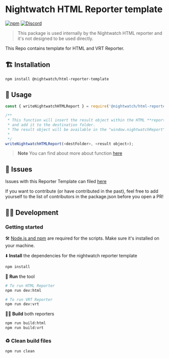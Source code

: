 # Nightwatch HTML Reporter template

[![npm][npm-badge]][npm]
[![Discord][discord-badge]][discord]

> This package is used internally by the Nightwatch HTML reporter and it's not designed to be used directly.

This Repo contains template for HTML and VRT Reporter.

## 🏗 Installation

```sh
npm install @nightwatch/html-reporter-template
```

## 🚀 Usage

```javascript
const { writeNightwatchHTMLReport } = require('@nightwatch/html-reporter-template');;

/**
 * This function will insert the result object within the HTML **reporter**
 * and add it to the destination folder.
 * The result object will be available in the "window.nightwatchReport" variable.
 *
 */
writeNightwatchHTMLReport(<destFolder>, <result object>);
```

> **Note**
> You can find about more about function [here](docs/README.md)

## 🐛 Issues

Issues with this Reporter Template can filed [here](https://github.com/nightwatchjs/html-reporter/issues)

If you want to contribute (or have contributed in the past), feel free to add yourself to the list of contributors in the package.json before you open a PR!

## 👨‍💻 Development

### Getting started

🛠️ [Node.js and npm](https://docs.npmjs.com/downloading-and-installing-node-js-and-npm) are required for the scripts. Make sure it's installed on your machine.

⬇️ **Install** the dependencies for the nightwatch reporter template

```bash
npm install
```

🏃 **Run** the tool

```bash
# To run HTML Reporter
npm run dev:html

# To run VRT Reporter
npm run dev:vrt
```

👷‍♂️ **Build** both reporters

```bash
npm run build:html
npm run build:vrt
```

### ♻️ Clean build files

```bash
npm run clean
```

[npm-badge]: https://img.shields.io/npm/v/@nightwatch/html-reporter-template.svg
[npm]: https://www.npmjs.com/package/@nightwatch/html-reporter-template
[discord-badge]: https://img.shields.io/discord/618399631038218240.svg?color=7389D8&labelColor=6A7EC2&logo=discord&logoColor=ffffff&style=flat-square
[discord]: https://discord.gg/SN8Da2X
